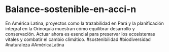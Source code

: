 # Balance-sostenible-en-acci-n
En América Latina, proyectos como la trazabilidad en Pará y la planificación integral en la Orinoquía muestran cómo equilibrar desarrollo y conservación. Actuar ahora es esencial para preservar los ecosistemas vitales y combatir el cambio climático. #sostenibilidad #biodiversidad #naturaleza #AméricaLatina
